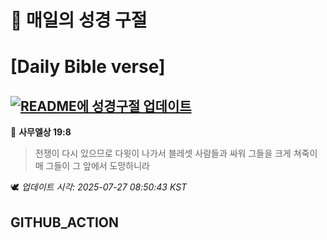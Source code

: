 # 🙏 매일의 성경 구절
# [Daily Bible verse]
## [![README에 성경구절 업데이트](https://github.com/DONGSUKA/first_test/actions/workflows/update-readme-bible.yml/badge.svg)](https://github.com/DONGSUKA/first_test/actions/workflows/update-readme-bible.yml)
<!-- START_BIBLE_VERSE -->
📖 **사무엘상 19:8**
> 전쟁이 다시 있으므로 다윗이 나가서 블레셋 사람들과 싸워 그들을 크게 쳐죽이매 그들이 그 앞에서 도망하니라

🕊️ _업데이트 시각: 2025-07-27 08:50:43 KST_
  <!-- END_BIBLE_VERSE -->
## GITHUB_ACTION
